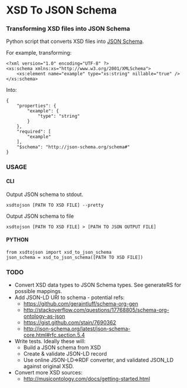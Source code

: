 # XSD To JSON Schema

### Transforming XSD files into JSON Schema

Python script that converts XSD files into [JSON Schema](http://json-schema.org/).  

For example, transforming:
```
<?xml version="1.0" encoding="UTF-8" ?>
<xs:schema xmlns:xs="http://www.w3.org/2001/XMLSchema">
	<xs:element name="example" type="xs:string" nillable="true" />
</xs:schema>
```
Into:
```
{
    "properties": {
        "example": {
            "type": "string"
        }
    },
    "required": [
        "example"
    ],
    "$schema": "http://json-schema.org/schema#"
}
```
### USAGE

#### CLI

Output JSON schema to stdout.
```
xsdtojson [PATH TO XSD FILE] --pretty
```
Output JSON schema to file
```
xsdtojson [PATH TO XSD FILE] > [PATH TO JSON OUTPUT FILE]
```

#### PYTHON
```
from xsdtojson import xsd_to_json_schema
json_schema = xsd_to_json_schema([PATH TO XSD FILE])
```

### TODO

* Convert XSD data types to JSON Schema types.  See generateRS for possible mappings.
* Add JSON-LD URI to schema - potential refs:
    * https://github.com/geraintluff/schema-org-gen
    * http://stackoverflow.com/questions/17768805/schema-org-ontology-as-json
    * https://gist.github.com/stain/7690362
    * http://json-schema.org/latest/json-schema-core.html#rfc.section.5.4
* Write tests. Ideally these will:
    * Build a JSON schema from XSD
    * Create & validate JSON-LD record
    * Use online JSON-LD=>RDF converter, and validated JSON_LD against original XSD.
* Convert more XSD sources:
    * http://musicontology.com/docs/getting-started.html
   